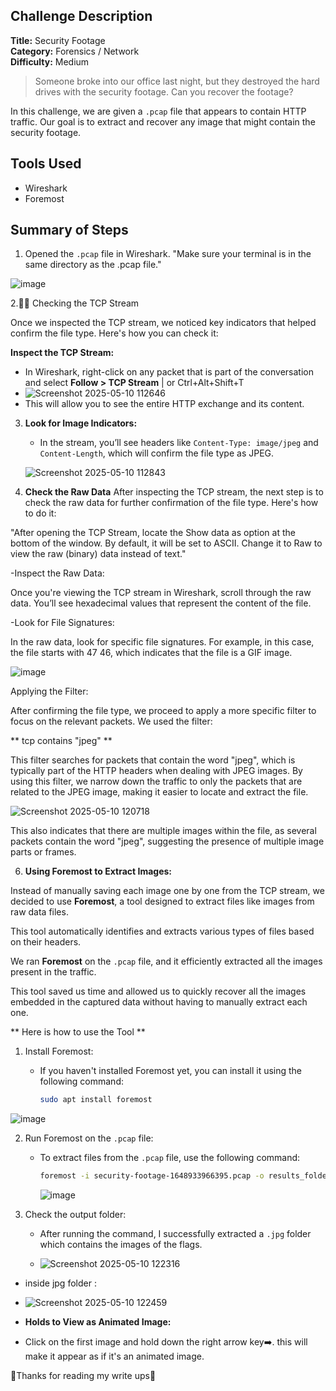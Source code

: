 ## Challenge Description

**Title:** Security Footage  
**Category:** Forensics / Network  
**Difficulty:** Medium


> Someone broke into our office last night, but they destroyed the hard drives with the security footage. Can you recover the footage?

In this challenge, we are given a `.pcap` file that appears to contain HTTP traffic. Our goal is to extract and recover any image that might contain the security footage.

## Tools Used
- Wireshark
- Foremost


## Summary of Steps
1. Opened the `.pcap` file in Wireshark.
"Make sure your terminal is in the same directory as the .pcap file."

![image](https://github.com/user-attachments/assets/b0c87be3-2c37-4c2f-9bd7-ebe22efde968)

2.🧑‍💻 Checking the TCP Stream

Once we inspected the TCP stream, we noticed key indicators that helped confirm the file type. Here's how you can check it:

   **Inspect the TCP Stream:**
   - In Wireshark, right-click on any packet that is part of the conversation and select **Follow > TCP Stream** | or Ctrl+Alt+Shift+T
   - ![Screenshot 2025-05-10 112646](https://github.com/user-attachments/assets/f50d0e21-1f70-4e19-8d5c-0b8f29cfc9f5)
   - This will allow you to see the entire HTTP exchange and its content.

3. **Look for Image Indicators:**
   - In the stream, you’ll see headers like `Content-Type: image/jpeg` and `Content-Length`, which will confirm the file type as JPEG.

   ![Screenshot 2025-05-10 112843](https://github.com/user-attachments/assets/d2b9999d-c077-452f-8991-f84ee54a21b9)


4. **Check the Raw Data**
After inspecting the TCP stream, the next step is to check the raw data for further confirmation of the file type. Here's how to do it:

"After opening the TCP Stream, locate the Show data as option at the bottom of the window.
By default, it will be set to ASCII.
Change it to Raw to view the raw (binary) data instead of text."

-Inspect the Raw Data:

Once you're viewing the TCP stream in Wireshark, scroll through the raw data. You’ll see hexadecimal values that represent the content of the file.

-Look for File Signatures:

In the raw data, look for specific file signatures. For example, in this case, the file starts with 47 46, which indicates that the file is a GIF image.

![image](https://github.com/user-attachments/assets/e3eb0b32-92a6-463b-af29-a36d85ab0451)


Applying the Filter:

After confirming the file type, we proceed to apply a more specific filter to focus on the relevant packets. We used the filter:

** tcp contains "jpeg" ** 

This filter searches for packets that contain the word "jpeg", which is typically part of the HTTP headers when dealing with JPEG images. By using this filter, we narrow down the traffic to only the packets that are related to the JPEG image, making it easier to locate and extract the file.


![Screenshot 2025-05-10 120718](https://github.com/user-attachments/assets/66a0efe9-bd02-4f1f-9075-d97d829ed9b7)

This also indicates that there are multiple images within the file, as several packets contain the word "jpeg", suggesting the presence of multiple image parts or frames.

6. **Using Foremost to Extract Images:**

Instead of manually saving each image one by one from the TCP stream, we decided to use **Foremost**, a tool designed to extract files like images from raw data files. 

This tool automatically identifies and extracts various types of files based on their headers.

We ran **Foremost** on the `.pcap` file, and it efficiently extracted all the images present in the traffic. 

This tool saved us time and allowed us to quickly recover all the images embedded in the captured data without having to manually extract each one.

** Here is how to use the Tool **

1. Install Foremost:
   - If you haven't installed Foremost yet, you can install it using the following command:
    
      ```bash
     sudo apt install foremost
     ```
      
![image](https://github.com/user-attachments/assets/0a928d38-a692-4c89-9c1a-e4772b0007aa)

     

2. Run Foremost on the `.pcap` file:
   - To extract files from the `.pcap` file, use the following command:
     
     ```bash
     foremost -i security-footage-1648933966395.pcap -o results_folder
     ```

     ![image](https://github.com/user-attachments/assets/c3c5e19e-66f5-4445-9f21-dae01d3b2c99)


3. Check the output folder:
   - After running the command, I successfully extracted a `.jpg` folder which contains the images of the flags.
     
   - ![Screenshot 2025-05-10 122316](https://github.com/user-attachments/assets/6511417e-8e3a-4595-81df-17a89444b405)
     

- inside jpg folder :

-    ![Screenshot 2025-05-10 122459](https://github.com/user-attachments/assets/b516f56e-440d-463f-ac9d-d5c0999308a4)

-  **Holds to View as Animated Image:**
- Click on the first image and hold down the right arrow key➡️. this will make it appear as if it's an animated image.



🙏Thanks for reading my write ups🙏

